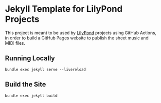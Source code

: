 # Jekyll Template for LilyPond Projects

This project is meant to be used by [LilyPond](https://lilypond.org/) projects using GitHub Actions, in order to build a GitHub Pages website to publish the sheet music and MIDI files.

## Running Locally

```text
bundle exec jekyll serve --livereload
```

## Build the Site

```text
bundle exec jekyll build
```
